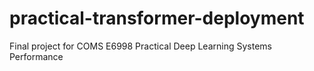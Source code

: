 # practical-transformer-deployment
Final project for COMS E6998 Practical Deep Learning Systems Performance

